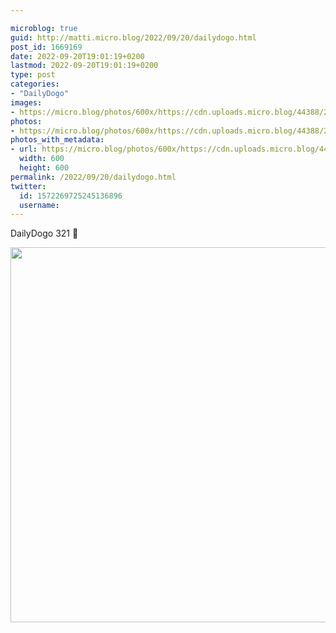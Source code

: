 ```yaml
---

microblog: true
guid: http://matti.micro.blog/2022/09/20/dailydogo.html
post_id: 1669169
date: 2022-09-20T19:01:19+0200
lastmod: 2022-09-20T19:01:19+0200
type: post
categories:
- "DailyDogo"
images:
- https://micro.blog/photos/600x/https://cdn.uploads.micro.blog/44388/2022/d706b5602e.jpg
photos:
- https://micro.blog/photos/600x/https://cdn.uploads.micro.blog/44388/2022/d706b5602e.jpg
photos_with_metadata:
- url: https://micro.blog/photos/600x/https://cdn.uploads.micro.blog/44388/2022/d706b5602e.jpg
  width: 600
  height: 600
permalink: /2022/09/20/dailydogo.html
twitter:
  id: 1572269725245136896
  username:
---
```

DailyDogo 321 🐶

<img src="https://micro.blog/photos/600x/https://blog.martin-haehnel.de/uploads/2022/d706b5602e.jpg" width="600" height="600" alt="" />
